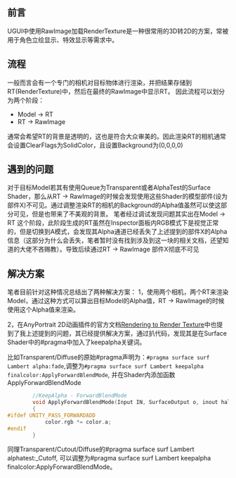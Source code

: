 ## 前言
UGUI中使用RawImage加载RenderTexture是一种很常用的3D转2D的方案，常被用于角色立绘显示、特效显示等需求中。
## 流程
一般而言会有一个专门的相机对目标物体进行渲染，并把结果存储到RT(RenderTexture)中，然后在最终的RawImage中显示RT。
因此流程可以划分为两个阶段：
- Model $\rightarrow$ RT
- RT $\rightarrow$ RawImage

通常会希望RT的背景是透明的，这也是符合大众审美的。因此渲染RT的相机通常会设置ClearFlags为SolidColor，且设置Background为(0,0,0,0)
## 遇到的问题
对于目标Model若其有使用Queue为Transparent或者AlphaTest的Surface Shader，那么从RT $\rightarrow$ RawImage的时候会发现使用这些Shader的模型部件(设为部件X)不可见。通过调整渲染RT的相机的Background的Alpha值虽然可以使这部分可见，但是也带来了不美观的背景。
笔者经过调试发现问题其实出在Model $\rightarrow$ RT 这个阶段，此阶段生成的RT虽然在Inspector面板内RGB模式下是视觉正常的，但是切换到A模式，会发现其Alpha通道已经丢失了上述提到的部件X的Alpha信息（这部分为什么会丢失，笔者暂时没有找到涉及到这一块的相关文档，还望知道的大佬不吝赐教）。导致后续通过RT $\rightarrow$ RawImage 部件X彻底不可见

## 解决方案
笔者目前针对这种情况总结出了两种解决方案：
1，使用两个相机，两个RT来渲染Model，通过这种方式可以算出目标Model的Alpha值，RT $\rightarrow$ RawImage的时候使用这个Alpha值来渲染。

2，在AnyPortrait 2D动画插件的官方文档[Rendering to Render Texture](https://rainyrizzle.github.io/en/AdvancedManual/AD_RenderTexture.html)中也提到了我上述提到的问题，其已经提供解决方案，通过扒代码，发现其是在Surface Shader中的#pragma中加入了keepalpha关键词。

比如Transparent/Diffuse的原始#pragma声明为：``#pragma surface surf Lambert alpha:fade``,调整为``#pragma surface surf Lambert keepalpha finalcolor:ApplyForwardBlendMode``, 并在Shader内添加函数ApplyForwardBlendMode
```c
		//KeepAlpha - ForwardBlendMode
		void ApplyForwardBlendMode(Input IN, SurfaceOutput o, inout half4 color)
		{
#ifdef UNITY_PASS_FORWARDADD
			color.rgb *= color.a;
#endif
		}
```

同理Transparent/Cutout/Diffuse的#pragma surface surf Lambert alphatest:_Cutoff, 可以调整为#pragma surface surf Lambert keepalpha finalcolor:ApplyForwardBlendMode。



